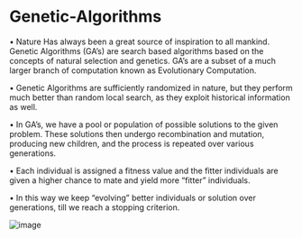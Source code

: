 # Genetic-Algorithms

• Nature Has always been a great source of inspiration to all mankind. 
Genetic Algorithms (GA’s) are search based algorithms based on the 
concepts of natural selection and genetics. GA’s are a subset of a 
much larger branch of computation known as Evolutionary
Computation. 

• Genetic Algorithms are sufficiently randomized in nature, but they 
perform much better than random local search, as they exploit 
historical information as well.

• In GA’s, we have a pool or population of possible solutions to the 
given problem. These solutions then undergo recombination and 
mutation, producing new children, and the process is repeated over 
various generations.

• Each individual is assigned a fitness value and the fitter individuals 
are given a higher chance to mate and yield more “fitter” individuals.

• In this way we keep “evolving” better individuals or solution over 
generations, till we reach a stopping criterion.

![image](https://user-images.githubusercontent.com/92419801/182015815-bd358ad1-3269-4be7-b81b-0aed7310ce9b.png)
